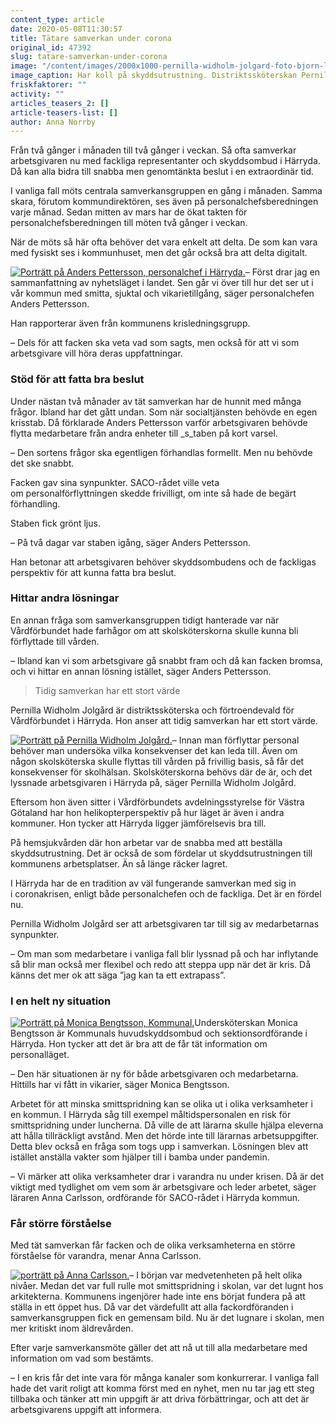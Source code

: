 ```yaml
---
content_type: article
date: 2020-05-08T11:30:57
title: Tätare samverkan under corona
original_id: 47392
slug: tatare-samverkan-under-corona
image: "/content/images/2000x1000-pernilla-widholm-jolgard-foto-bjorn-larsson-rosvall.jpg"
image_caption: Har koll på skyddsutrustning. Distriktssköterskan Pernilla Widholm Jolgård, Vårdförbundet, arbetar i hemsjukvården när hon inte har facklig tid och samverkar. Här är deras förråd med skyddsutrustning.
friskfaktorer: ""
activity: ""
articles_teasers_2: []
article-teasers-list: []
author: Anna Norrby
---
```


Från två gånger i månaden till två gånger i veckan. Så ofta samverkar arbetsgivaren nu med fackliga representanter och skyddsombud i Härryda. Då kan alla bidra till snabba men genomtänkta beslut i en extraordinär tid.

I vanliga fall möts centrala samverkansgruppen en gång i månaden. Samma skara, förutom kommundirektören, ses även på personalchefsberedningen varje månad. Sedan mitten av mars har de ökat takten för personalchefsberedningen till möten två gånger i veckan.

När de möts så här ofta behöver det vara enkelt att delta. De som kan vara med fysiskt ses i kommunhuset, men det går också bra att delta digitalt.

[![Porträtt på Anders Pettersson, personalchef i Härryda. ](https://www.suntarbetsliv.se/wp-content/uploads/2020/05/200x220-anders-pettersson-foto-anna-sigvardsson.jpg)](https://www.suntarbetsliv.se/wp-content/uploads/2020/05/200x220-anders-pettersson-foto-anna-sigvardsson.jpg)– Först drar jag en sammanfattning av nyhetsläget i landet. Sen går vi över till hur det ser ut i vår kommun med smitta, sjuktal och vikarietillgång, säger personalchefen Anders Pettersson.

Han rapporterar även från kommunens krisledningsgrupp.

– Dels för att facken ska veta vad som sagts, men också för att vi som arbetsgivare vill höra deras uppfattningar.

### Stöd för att fatta bra beslut

Under nästan två månader av tät samverkan har de hunnit med många frågor. Ibland har det gått undan. Som när socialtjänsten behövde en egen krisstab. Då förklarade Anders Pettersson varför arbetsgivaren behövde flytta medarbetare från andra enheter till \_s_taben på kort varsel.

– Den sortens frågor ska egentligen förhandlas formellt. Men nu behövde det ske snabbt.

Facken gav sina synpunkter. SACO-rådet ville veta om personalförflyttningen skedde frivilligt, om inte så hade de begärt förhandling.

Staben fick grönt ljus.

– På två dagar var staben igång, säger Anders Pettersson.

Han betonar att arbetsgivaren behöver skyddsombudens och de fackligas perspektiv för att kunna fatta bra beslut.

### Hittar andra lösningar

En annan fråga som samverkansgruppen tidigt hanterade var när Vårdförbundet hade farhågor om att skolsköterskorna skulle kunna bli förflyttade till vården.

– Ibland kan vi som arbetsgivare gå snabbt fram och då kan facken bromsa, och vi hittar en annan lösning istället, säger Anders Pettersson.

> Tidig samverkan har ett stort värde

Pernilla Widholm Jolgård är distriktssköterska och förtroendevald för Vårdförbundet i Härryda. Hon anser att tidig samverkan har ett stort värde.

[![Porträtt på Pernilla Widholm Jolgård.](https://www.suntarbetsliv.se/wp-content/uploads/2020/05/200x220-pernilla-widholm-jolgard-foto-bjorn-larsson-rosvall.jpg)](https://www.suntarbetsliv.se/wp-content/uploads/2020/05/200x220-pernilla-widholm-jolgard-foto-bjorn-larsson-rosvall.jpg)– Innan man förflyttar personal behöver man undersöka vilka konsekvenser det kan leda till. Även om någon skolsköterska skulle flyttas till vården på frivillig basis, så får det konsekvenser för skolhälsan. Skolsköterskorna behövs där de är, och det lyssnade arbetsgivaren i Härryda på, säger Pernilla Widholm Jolgård.

Eftersom hon även sitter i Vårdförbundets avdelningsstyrelse för Västra Götaland har hon helikopterperspektiv på hur läget är även i andra kommuner. Hon tycker att Härryda ligger jämförelsevis bra till.

På hemsjukvården där hon arbetar var de snabba med att beställa skyddsutrustning. Det är också de som fördelar ut skyddsutrustningen till kommunens arbetsplatser. Än så länge räcker lagret.

I Härryda har de en tradition av väl fungerande samverkan med sig in i coronakrisen, enligt både personalchefen och de fackliga. Det är en fördel nu.

Pernilla Widholm Jolgård ser att arbetsgivaren tar till sig av medarbetarnas synpunkter.

– Om man som medarbetare i vanliga fall blir lyssnad på och har inflytande så blir man också mer flexibel och redo att steppa upp när det är kris. Då känns det mer ok att säga ”jag kan ta ett extrapass”.

### I en helt ny situation

[![Porträtt på Monica Bengtsson, Kommunal.](https://www.suntarbetsliv.se/wp-content/uploads/2020/05/200x220-monica-bengtsson-foto-bjorn-larsson-rosvall.jpg)](https://www.suntarbetsliv.se/wp-content/uploads/2020/05/200x220-monica-bengtsson-foto-bjorn-larsson-rosvall.jpg)Undersköterskan Monica Bengtsson är Kommunals huvudskyddsombud och sektionsordförande i Härryda. Hon tycker att det är bra att de får tät information om personalläget.

– Den här situationen är ny för både arbetsgivaren och medarbetarna. Hittills har vi fått in vikarier, säger Monica Bengtsson.

Arbetet för att minska smittspridning kan se olika ut i olika verksamheter i en kommun. I Härryda såg till exempel måltidspersonalen en risk för smittspridning under luncherna. Då ville de att lärarna skulle hjälpa eleverna att hålla tillräckligt avstånd. Men det hörde inte till lärarnas arbetsuppgifter. Detta blev också en fråga som togs upp i samverkan. Lösningen blev att istället anställa vakter som hjälper till i bamba under pandemin.

– Vi märker att olika verksamheter drar i varandra nu under krisen. Då är det viktigt med tydlighet om vem som är arbetsgivare och leder arbetet, säger läraren Anna Carlsson, ordförande för SACO-rådet i Härryda kommun.

### Får större förståelse

Med tät samverkan får facken och de olika verksamheterna en större förståelse för varandra, menar Anna Carlsson.

[![porträtt på Anna Carlsson.](https://www.suntarbetsliv.se/wp-content/uploads/2020/05/200x220-anna-carlsson.jpg)](https://www.suntarbetsliv.se/wp-content/uploads/2020/05/200x220-anna-carlsson.jpg)– I början var medvetenheten på helt olika nivåer. Medan det var full rulle mot smittspridning i skolan, var det lugnt hos arkitekterna. Kommunens ingenjörer hade inte ens börjat fundera på att ställa in ett öppet hus. Då var det värdefullt att alla fackordföranden i samverkansgruppen fick en gemensam bild. Nu är det lugnare i skolan, men mer kritiskt inom äldrevården.

Efter varje samverkansmöte gäller det att nå ut till alla medarbetare med information om vad som bestämts.

– I en kris får det inte vara för många kanaler som konkurrerar. I vanliga fall hade det varit roligt att komma först med en nyhet, men nu tar jag ett steg tillbaka och tänker att min uppgift är att driva förbättringar, och att det är arbetsgivarens uppgift att informera.
